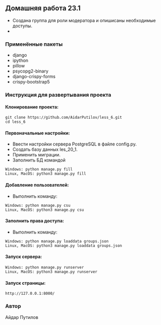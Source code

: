 ## Домашняя работа 23.1
- Создана группа для роли модератора и опишисаны необходимые доступы.
-


### Применённые пакеты
- django
- ipython
- pillow
- psycopg2-binary
- django-crispy-forms
- crispy-bootstrap5

### Инструкция для развертывания проекта

#### Клонирование проекта:
```
git clone https://github.com/AidarPutilov/less_6.git
cd less_6
```
#### Первоначальные настройки:
- Ввести настройки сервера PostgreSQL в файле config.py.
- Создать базу данных les_20_1.
- Применить миграции.
- Заполнить БД командой
```
Windows: python manage.py fill
Linux, MacOS: python3 manage.py fill
```
#### Добавление пользователей:
- Выполнить команду:
```
Windows: python manage.py csu
Linux, MacOS: python3 manage.py csu
```
#### Заполнить права доступа:
- Выполнить команду:
```
Windows: python manage.py loaddata groups.json
Linux, MacOS: python3 manage.py loaddata groups.json
```
#### Запуск сервера:
```
Windows: python manage.py runserver
Linux, MacOS: python3 manage.py runserver
```
#### Запуск страницы:
```
http://127.0.0.1:8000/
```
### Автор
Айдар Путилов